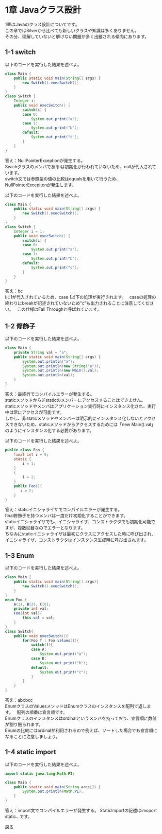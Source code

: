 # 1章 Javaクラス設計

1章はJavaのクラス設計についてです。  
この章ではSilverから比べても新しいクラスや知識は多くありません。  
その分、理解していないと解けない問題が多く出題される傾向にあります。  
## 1-1 switch
以下のコードを実行した結果を述べよ。
```java
class Main {
    public static void main(String[] args) {
        new Switch().execSwitch();
    }
}
class Switch {
    Integer i;
    public void execSwitch() {
        switch(i) {
        case 0:
            System.out.print("a");
        case 1:
            System.out.print("b");
        default:
            System.out.print("c");
        }
    }
}
```  
答え：NullPointerExceptionが発生する。  
Swichクラスのメンバであるiは初期化が行われていないため、nullが代入されています。  
switch文では参照型の値の比較はequalsを用いて行うため、NullPointerExcepitonが発生します。  
  
以下のコードを実行した結果を述べよ。
```java
class Main {
    public static void main(String[] args) {
        new Switch().execSwitch();
    }
}
class Switch {
    Integer i = 1;
    public void execSwitch() {
        switch(i) {
        case 0:
            System.out.print("a");
        case 1:
            System.out.print("b");
        default:
            System.out.print("c");
        }
    }
}
```
答え：bc  
iに1が代入されているため、case 1以下の処理が実行されます。  
caseの処理の終わりにbreakが記述されていないため"c"も出力されることに注意してください。  
この仕様はFall Throughと呼ばれています。  

## 1-2 修飾子
以下のコードを実行した結果を述べよ。
```java
class Main {
    private String val = "a";
    public static void main(String[] args) {
        System.out.println("a");
        System.out.println(new String("a"));
        System.out.println(new Main().val);
        System.out.println(val);
    }
}
```  
答え：最終行でコンパイルエラーが発生する。  
staticメソッドから非staticのメンバーにアクセスすることはできません。  
staticメソッドやメンバはアプリケーション実行時にインスタンス化され、実行中は常にアクセスが可能です。  
しかし、非staticメソッドやメンバーは明示的にインスタンス化しないとアクセスできないため、staticメソッドからアクセスするためには「new Main().val」のようにインスタンス化する必要があります。  
    
以下のコードを実行した結果を述べよ。
```java
public class Foo {
    final int i = 0;
    static {
        i = 1;
    }
    {
        i = 2;
    }
    public Foo(){
       i = 2;
    }
}
```
答え：staticイニシャライザでコンパイルエラーが発生する。  
final修飾子を持つメンバは一度だけ初期化することができます。  
staticイニシャライザでも、イニシャライザ、コンストラクタでも初期化可能ですが、複数回目なのでエラーとなります。  
ちなみにstaticイニシャライザは最初にクラスにアクセスした時に呼び出され、イニシャライザ、コンストラクタはインスタンス生成時に呼び出されます。

## 1-3 Enum
以下のコードを実行した結果を述べよ。
```java
class Main {
    public static void main(String[] args){
        new Switch().execSwitch();
    }
}
enum Foo {
    A(1), B(2), C(0);
    private int val;
    Foo(int val){
        this.val = val;
    }
}
class Switch{
    public void execSwitch(){
        for(Foo f : Foo.values()){
            switch(f){
            case A:
                System.out.print("a");
            case B:
                System.out.print("b");
            default:
                System.out.print("c");
            }
        }
    }
}
```
答え：abcbcc  
EnumクラスのValuesメソッドはEnumクラスのインスタンスを配列で返します。  
配列の順番は宣言順です。  
Enumクラスのインスタンスはordinalというメンバを持っており、宣言順に数値が割り振られます。  
Enumの比較にはordinalが利用されるので例えば、ソートした場合でも宣言順になることに注意しましょう。  

## 1-4 static import
以下のコードを実行した結果を述べよ。
```java
import static java.lang.Math.PI;

class Main {
	public static void main(String args[]) {
		System.out.println(Math.PI);
	}
}
```  
答え：import文でコンパイルエラーが発生する。
StaticImportの記述はimoport static...です。  

[戻る](https://github.com/sanotyan1202/JavaGold)
